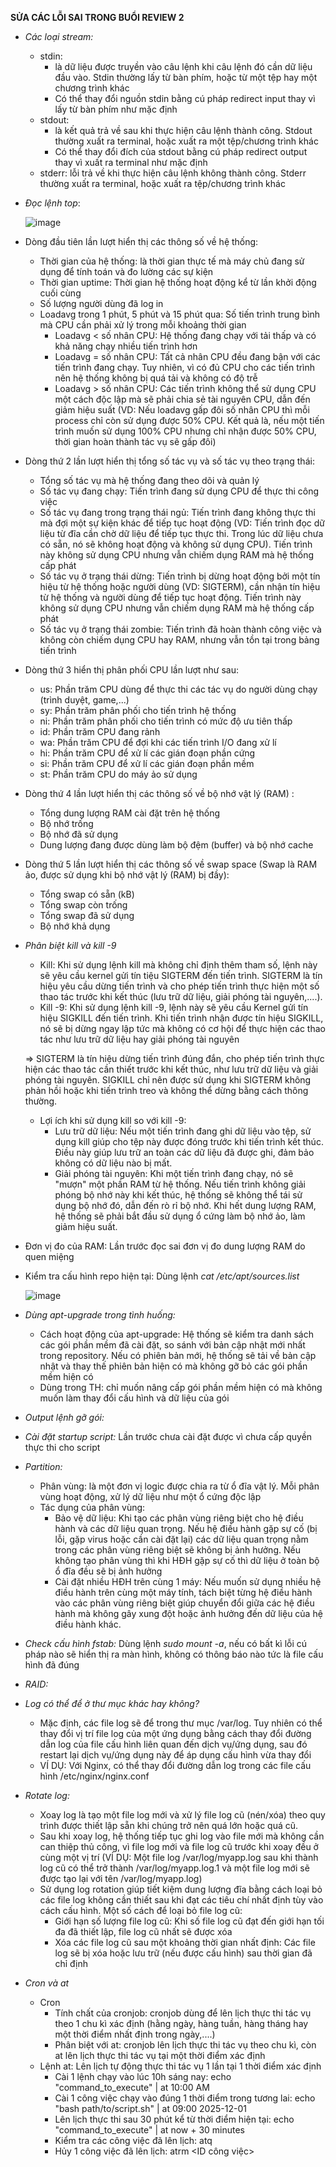 **SỬA CÁC LỖI SAI TRONG BUỔI REVIEW 2**

- *Các loại stream:*
  - stdin:
    - là dữ liệu được truyền vào câu lệnh khi câu lệnh đó cần dữ liệu đầu vào. Stdin thường lấy từ bàn phím, hoặc từ một tệp hay một chương trình khác
    - Có thể thay đổi nguồn stdin bằng cú pháp redirect input thay vì lấy từ bàn phím như mặc định
  - stdout:
    - là kết quả trả về sau khi thực hiện câu lệnh thành công. Stdout thường xuất ra terminal, hoặc xuất ra một tệp/chương trình khác
    - Có thể thay đổi đích của stdout bằng cú pháp redirect output thay vì xuất ra terminal như mặc định
  - stderr: lỗi trả về khi thực hiện câu lệnh không thành công. Stderr thường xuất ra terminal, hoặc xuất ra tệp/chương trình khác

- *Đọc lệnh top*:
  
  ![image](https://github.com/user-attachments/assets/d2311744-2f17-4262-87a7-b26bc961fb0d)
- Dòng đầu tiên lần lượt hiển thị các thông số về hệ thống:  
  - Thời gian của hệ thống: là thời gian thực tế mà máy chủ đang sử dụng để tính toán và đo lường các sự kiện
  - Thời gian uptime: Thời gian hệ thống hoạt động kể từ lần khởi động cuối cùng
  - Số lượng người dùng đã log in
  - Loadavg trong 1 phút, 5 phút và 15 phút qua: Số tiến trình trung bình mà CPU cần phải xử lý trong mỗi khoảng thời gian
    - Loadavg < số nhân CPU: Hệ thống đang chạy với tải thấp và có khả năng chạy nhiều tiến trình hơn
    - Loadavg = số nhân CPU: Tất cả nhân CPU đều đang bận với các tiến trình đang chạy. Tuy nhiên, vì có đủ CPU cho các tiến trình nên hệ thống không bị quá tải và không có độ trễ
    - Loadavg > số nhân CPU: Các tiến trình không thể sử dụng CPU một cách độc lập mà sẽ phải chia sẻ tài nguyên CPU, dẫn đến giảm hiệu suất (VD: Nếu loadavg gấp đôi số nhân CPU thì mỗi process chỉ còn sử dụng được 50% CPU. Kết quả là, nếu một tiến trình muốn sử dụng 100% CPU nhưng chỉ nhận được 50% CPU, thời gian hoàn thành tác vụ sẽ gấp đôi)
- Dòng thứ 2 lần lượt hiển thị tổng số tác vụ và số tác vụ theo trạng thái: 
  - Tổng số tác vụ mà hệ thống đang theo dõi và quản lý
  - Số tác vụ đang chạy: Tiến trình đang sử dụng CPU để thực thi công việc
  - Số tác vụ đang trong trạng thái ngủ: Tiến trình đang không thực thi mà đợi một sự kiện khác để tiếp tục hoạt động (VD: Tiến trình đọc dữ liệu từ đĩa cần chờ dữ liệu để tiếp tục thực thi. Trong lúc dữ liệu chưa có sẵn, nó sẽ không hoạt động và không sử dụng CPU). Tiến trình này không sử dụng CPU nhưng vẫn chiếm dụng RAM mà hệ thống cấp phát
  - Số tác vụ ở trạng thái dừng: Tiến trình bị dừng hoạt động bởi một tín hiệu từ hệ thống hoặc người dùng (VD: SIGTERM), cần nhận tín hiệu từ hệ thống và người dùng để tiếp tục hoạt động. Tiến trình này không sử dụng CPU nhưng vẫn chiếm dụng RAM mà hệ thống cấp phát
  - Số tác vụ ở trạng thái zombie: Tiến trình đã hoàn thành công việc và không còn chiếm dụng CPU hay RAM, nhưng vẫn tồn tại trong bảng tiến trình
- Dòng thứ 3 hiển thị phân phối CPU lần lượt như sau: 
  - us: Phần trăm CPU dùng để thực thi các tác vụ do người dùng chạy (trình duyệt, game,...) 
  - sy: Phần trăm phân phối cho tiến trình hệ thống 
  - ni: Phần trăm phân phối cho tiến trình có mức độ ưu tiên thấp
  - id: Phần trăm CPU đang rảnh
  - wa: Phần trăm CPU để đợi khi các tiến trình I/O đang xử lí
  - hi: Phần trăm CPU để xử lí các gián đoạn phần cứng
  - si: Phần trăm CPU để xử lí các gián đoạn phần mềm
  - st: Phần trăm CPU do máy ảo sử dụng 
- Dòng thứ 4 lần lượt hiển thị các thông số về bộ nhớ vật lý (RAM) :
  - Tổng dung lượng RAM cài đặt trên hệ thống
  - Bộ nhớ trống
  - Bộ nhớ đã sử dụng
  - Dung lượng đang được dùng làm bộ đệm (buffer) và bộ nhớ cache
- Dòng thứ 5 lần lượt hiển thị các thông số về swap space (Swap là RAM ảo, được sử dụng khi bộ nhớ vật lý (RAM) bị đầy):
  - Tổng swap có sẵn (kB)
  - Tổng swap còn trống
  - Tổng swap đã sử dụng
  - Bộ nhớ khả dụng

- *Phân biệt kill và kill -9*
  - Kill: Khi sử dụng lệnh kill mà không chỉ định thêm tham số, lệnh này sẽ yêu cầu kernel gửi tín tiệu SIGTERM đến tiến trình. SIGTERM là tín hiệu yêu cầu dừng tiến trình và cho phép tiến trình thực hiện một số thao tác trước khi kết thúc (lưu trữ dữ liệu, giải phóng tài nguyên,....).
  - Kill -9: Khi sử dụng lệnh kill -9, lệnh này sẽ yêu cầu Kernel gửi tín hiệu SIGKILL đến tiến trình. Khi tiến trình nhận được tín hiệu SIGKILL, nó sẽ bị dừng ngay lập tức mà không có cơ hội để thực hiện các thao tác như lưu trữ dữ liệu hay giải phóng tài nguyên
 
  => SIGTERM là tín hiệu dừng tiến trình đúng đắn, cho phép tiến trình thực hiện các thao tác cần thiết trước khi kết thúc, như lưu trữ dữ liệu và giải phóng tài nguyên. SIGKILL chỉ nên được sử dụng khi SIGTERM không phản hồi hoặc khi tiến trình treo và không thể dừng bằng cách thông thường.
  - Lợi ích khi sử dụng kill so với kill -9:
    - Lưu trữ dữ liệu: Nếu một tiến trình đang ghi dữ liệu vào tệp, sử dụng kill giúp cho tệp này được đóng trước khi tiến trình kết thúc. Điều này giúp lưu trữ an toàn các dữ liệu đã được ghi, đảm bảo không có dữ liệu nào bị mất.
    - Giải phóng tài nguyên: Khi một tiến trình đang chạy, nó sẽ "mượn" một phần RAM từ hệ thống. Nếu tiến trình không giải phóng bộ nhớ này khi kết thúc, hệ thống sẽ không thể tái sử dụng bộ nhớ đó, dẫn đến rò rỉ bộ nhớ. Khi hết dung lượng RAM, hệ thống sẽ phải bắt đầu sử dụng ổ cứng làm bộ nhớ ảo, làm giảm hiệu suất.
- Đơn vị đo của RAM: Lần trước đọc sai đơn vị đo dung lượng RAM do quen miệng
- Kiểm tra cấu hình repo hiện tại: Dùng lệnh *cat /etc/apt/sources.list*

  ![image](https://github.com/user-attachments/assets/3665a1e2-d471-4e91-ae0f-ca47f0d0a8af)
- *Dùng apt-upgrade trong tình huống:*
  - Cách hoạt động của apt-upgrade: Hệ thống sẽ kiểm tra danh sách các gói phần mềm đã cài đặt, so sánh với bản cập nhật mới nhất trong repository. Nếu có phiên bản mới, hệ thống sẽ tải về bản cập nhật và thay thế phiên bản hiện có mà không gỡ bỏ các gói phần mềm hiện có
  - Dùng trong TH: chỉ muốn nâng cấp gói phần mềm hiện có mà không muốn làm thay đổi cấu hình và dữ liệu của gói
- *Output lệnh gỡ gói:*
- *Cài đặt startup script:* Lần trước chưa cài đặt được vì chưa cấp quyền thực thi cho script

- *Partition:*
  - Phân vùng: là một đơn vị logic được chia ra từ ổ đĩa vật lý. Mỗi phân vùng hoạt động, xử lý dữ liệu như một ổ cứng độc lập
  - Tác dụng của phân vùng:
    - Bảo vệ dữ liệu: Khi tạo các phân vùng riêng biệt cho hệ điều hành và các dữ liệu quan trọng. Nếu hệ điều hành gặp sự cố (bị lỗi, gặp virus hoặc cần cài đặt lại) các dữ liệu quan trọng nằm trong các phân vùng riêng biệt sẽ không bị ảnh hưởng. Nếu không tạo phân vùng thì khi HĐH gặp sự cố thì dữ liệu ở toàn bộ ổ đĩa đều sẽ bị ảnh hưởng
    - Cài đặt nhiều HĐH trên cùng 1 máy: Nếu muốn sử dụng nhiều hệ điều hành trên cùng một máy tính, tách biệt từng hệ điều hành vào các phân vùng riêng biệt giúp chuyển đổi giữa các hệ điều hành mà không gây xung đột hoặc ảnh hưởng đến dữ liệu của hệ điều hành khác.

- *Check cấu hình fstab:* Dùng lệnh *sudo mount -a*, nếu có bất kì lỗi cú pháp nào sẽ hiển thị ra màn hình, không có thông báo nào tức là file cấu hình đã đúng

- *RAID:*
  
- *Log có thể để ở thư mục khác hay không?*
  - Mặc định, các file log sẽ để trong thư mục /var/log. Tuy nhiên có thể thay đổi vị trí file log của một ứng dụng bằng cách thay đổi đường dẫn log của file cấu hình liên quan đến dịch vụ/ứng dụng, sau đó restart lại dịch vụ/ứng dụng này để áp dụng cấu hình vừa thay đổi
  - VÍ DỤ: Với Nginx, có thể thay đổi đường dẫn log trong các file cấu hình /etc/nginx/nginx.conf
- *Rotate log:*
  - Xoay log là tạo một file log mới và xử lý file log cũ (nén/xóa) theo quy trình được thiết lập sẵn khi chúng trở nên quá lớn hoặc quá cũ.
  - Sau khi xoay log, hệ thống tiếp tục ghi log vào file mới mà không cần can thiệp thủ công, vì file log mới và file log cũ trước khi xoay đều ở cùng một vị trí (VÍ DỤ: Một file log /var/log/myapp.log sau khi thành log cũ có thể trở thành /var/log/myapp.log.1 và một file log mới sẽ được tạo lại với tên /var/log/myapp.log)
  - Sử dụng log rotation giúp tiết kiệm dung lượng đĩa bằng cách loại bỏ các file log không cần thiết sau khi đạt các tiêu chí nhất định tùy vào cách cấu hình. Một số cách để loại bỏ file log cũ:
    - Giới hạn số lượng file log cũ: Khi số file log cũ đạt đến giới hạn tối đa đã thiết lập, file log cũ nhất sẽ được xóa
    - Xóa các file log cũ sau một khoảng thời gian nhất định: Các file log sẽ bị xóa hoặc lưu trữ (nếu được cấu hình) sau thời gian đã chỉ định
- *Cron và at*
  - Cron
    - Tính chất của cronjob: cronjob dùng để lên lịch thực thi tác vụ theo 1 chu kì xác định (hằng ngày, hàng tuần, hàng tháng hay một thời điểm nhất định trong ngày,....)
    - Phân biệt với at: cronjob lên lịch thực thi tác vụ theo chu kì, còn at lên lịch thực thi tác vụ tại một thời điểm xác định
  - Lệnh at: Lên lịch tự động thực thi tác vụ 1 lần tại 1 thời điểm xác định
    - Cài 1 lệnh chạy vào lúc 10h sáng nay: echo "command_to_execute" | at 10:00 AM
    - Cài 1 công việc chạy vào đúng 1 thời điểm trong tương lai: echo "bash path/to/script.sh" | at 09:00 2025-12-01 
    - Lên lịch thực thi sau 30 phút kể từ thời điểm hiện tại: echo "command_to_execute" | at now + 30 minutes
    - Kiểm tra các công việc đã lên lịch: atq
    - Hủy 1 công việc đã lên lịch: atrm <ID công việc>
